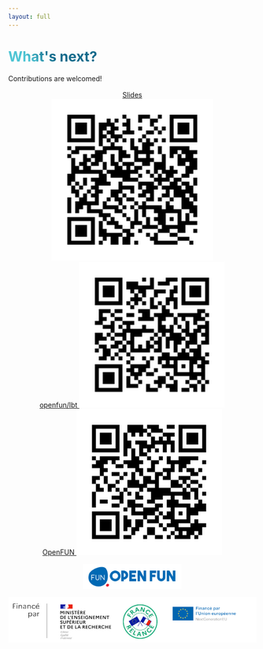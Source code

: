 ```yaml
---
layout: full
---
```


<style>
h1 {
  background-color: #2B90B6;
  background-image: linear-gradient(45deg, #4EC5D4 10%, #146b8c 20%);
  background-size: 100%;
  -webkit-background-clip: text;
  -moz-background-clip: text;
  -webkit-text-fill-color: transparent;
  -moz-text-fill-color: transparent;
}
</style>

# What's next?
Contributions are welcomed!

<div class="grid grid-cols-3 gap-4 credits">
  <div>
    <a href="https://openfun.github.io/2023-openedx-con-lbt/">
      Slides
    </a>
    <br/>
    <img src="/images/qr-code-slides.png" />
  </div>
  <div>
    <logos-github-icon />
    <a href="https://github.com/openfun/lbt">
      openfun/lbt
    </a>
    <img src="/images/qr-code-lbt.png" />
  </div>
  <div>
    <logos-discord-icon />
    <a href="https://discord.com/invite/vYx6YWxJCS">
      OpenFUN
    </a>
    <img src="/images/openfun-discord-invite.png" alt="OpenFUN Discord invitation"/>
  </div>
</div>

<div class="grid grid-cols-2 gap-4">
  <div>
      <img class="logo" src="/images/logo-openfun.png"  width="200" />
  </div>
  <div>
      <img class="logo" src="/images/logos-finance.png" />
  </div>
</div>

<style>
.credits {
  margin-top: 1rem;
  text-align: center;
}
.logo {
  display: block;
  margin: 1rem auto 0;
}
</style>